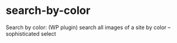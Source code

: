 # search-by-color
Search by color: (WP plugin) search all images of a site by color – sophisticated select
